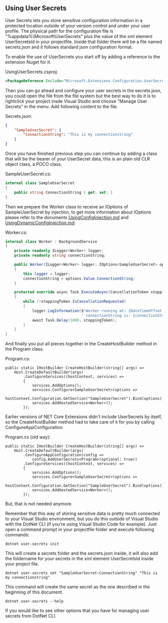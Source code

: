 

## Using User Secrets

User Secrets lets you store sensitive configuration information in a protected location outside of your version control and under your user profile. The physical path for the configuration file is "%appdata%\Microsoft\UserSecrets\" plus the value of the xml element UserSecretsId in your projectfile. Inside that folder there will be a file named secrets.json and it follows standard json configuration format.

To enable the use of UserSecrets you start off by adding a reference to the extension Nuget for it.

UsingUserSecrets.csproj:

```xml
<PackageReference Include="Microsoft.Extensions.Configuration.UserSecrets" Version="3.1.2" />
```
Then you can go ahead and configure your user secrets in the secrets.json, you could open the file from the file system but the best way to do it is to rightclick your project insde Visual Studio and choose "Manage User Secrets" in the menu. Add following content to the file.

Secrets.json:

```json
{
	"SampleUserSecret": {
		"ConnectionString": "This is my connectionstring"
	}
}
```

Once you have finished previous step you can continue by adding a class that will be the bearer of your UserSecret data, this is an plain old CLR object class, a POCO class.

SampleUserSecret.cs:


```c#
internal class SampleUserSecret
{
	public string ConnectionString { get; set; }
}
```

Then we prepare the Worker class to receive an IOptions of SampleUserSecret by injection, to get more information about IOptions please refer to the documents [UsingConfigInjection.md](UsingConfigInjection.md) and [UsingDynamicConfigInjection.md](UsingDynamicConfigInjection.md):

Worker.cs:

```c#
internal class Worker : BackgroundService
{
	private readonly ILogger<Worker> logger;
	private readonly string connectionString;

	public Worker(ILogger<Worker> logger, IOptions<SampleUserSecret> options)
	{
		this.logger = logger;
		connectionString = options.Value.ConnectionString;
	}

	protected override async Task ExecuteAsync(CancellationToken stoppingToken)
	{
		while (!stoppingToken.IsCancellationRequested)
		{
			logger.LogInformation($"Worker running at: {DateTimeOffset.Now}," + 
                                  " connectionString is: {connectionString}");
			await Task.Delay(1000, stoppingToken);
		}
	}
}
```

And finally you put all pieces together in the CreateHostBuilder method in the Program class.

Program.cs:

```
public static IHostBuilder CreateHostBuilder(string[] args) =>
    Host.CreateDefaultBuilder(args)
        .ConfigureServices((hostContext, services) =>
        {
            services.AddOptions();
            services.Configure<SampleUserSecret>(options =>
                hostContext.Configuration.GetSection("SampleUserSecret").Bind(options));
            services.AddHostedService<Worker>();
        });
```

Earlier versions of NET Core Extensions didn't include UserSecrets by itself, so the CreateHostBuilder method had to take care of it for you by calling ConfigureAppConfiguration:

Program.cs (old way):

    public static IHostBuilder CreateHostBuilder(string[] args) =>
        Host.CreateDefaultBuilder(args)
        	.ConfigureAppConfiguration(config =>
        	    config.AddUserSecrets<Program>(optional: true))
            .ConfigureServices((hostContext, services) =>
            {
                services.AddOptions();
                services.Configure<SampleUserSecret>(options =>
                    hostContext.Configuration.GetSection("SampleUserSecret").Bind(options));
                services.AddHostedService<Worker>();
            });
But, that is not needed anymore.

Remember that this way of storing sensitive data is pretty much connected to your Visual Studio environment, but you do this outside of Visual Studio with the DotNet CLI (if you're using Visual Studio Code for example). Just open a command prompt in your projectfile folder and execute following commands:

`dotnet user-secrets init`

This will create a secrets folder and the secrets.json inside, it will also add the foldername for your secrets in the xml element UserSecretsId inside your project file. 

`dotnet user-secrets set "SampleUserSecret:ConnectionString" "This is my connectionstring"`

This command will create the same secret as the one described in the beginning of this document.

`dotnet user-secrets --help`

If you would like to see other options that you have for managing user secrets from DotNet CLI.